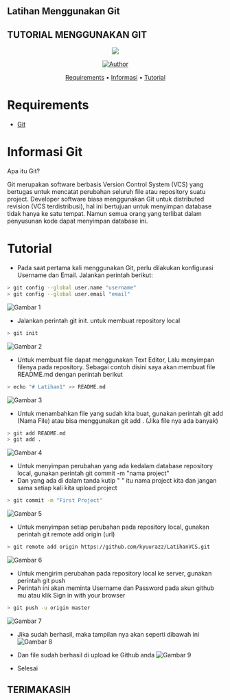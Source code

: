 ## Latihan Menggunakan Git
## TUTORIAL MENGGUNAKAN GIT

<p align="center">
 <img src="https://user-images.githubusercontent.com/91085882/137566814-9c8c078c-1c3e-475c-b23d-7f4922f74beb.gif"/>
</p>
<p align="center">
<a href="https://github.com/akmalabdilah"><img title="Author" src="https://img.shields.io/badge/Author%20-Bilal%20Hafidz-blue.svg?style=flat&logo=github"></a>
<p align="center">

<p align="center">
<a href="https://github.com/kyuurazz/LatihanVCS#Requirements">Requirements</a> •
<a href="https://github.com/kyuurazz/LatihanVCS#informasi-git">Informasi</a> •
<a href="https://github.com/kyuurazz/LatihanVCS#Tutorial">Tutorial</a>
</p>
</div>

# Requirements
- [Git](https://git-scm.com/download)

# Informasi Git
Apa itu Git?
<p>
Git merupakan software berbasis Version Control System (VCS) yang bertugas untuk mencatat perubahan seluruh file atau repository suatu project. Developer software biasa menggunakan Git untuk distributed revision (VCS terdistribusi), hal ini bertujuan untuk menyimpan database tidak hanya ke satu tempat. Namun semua orang yang terlibat dalam penyusunan kode dapat menyimpan database ini.
</p>

# Tutorial
- Pada saat pertama kali menggunakan Git, perlu dilakukan konfigurasi
Username dan Email. Jalankan perintah berikut:
```bash
> git config --global user.name "username"
> git config --global user.email "email"
```
![Gambar 1](Screenshots/ss1.png)

- Jalankan perintah git init. untuk membuat repository local
```bash
> git init
```
![Gambar 2](Screenshots/ss2.png)

- Untuk membuat file dapat menggunakan Text Editor, Lalu menyimpan
filenya pada repository. Sebagai contoh disini saya akan membuat file README.md dengan perintah berikut
```bash
> echo "# Latihan1" >> README.md
```
![Gambar 3](Screenshots/ss3.png)

- Untuk menambahkan file yang sudah kita buat, gunakan perintah git add (Nama File) atau bisa menggunakan git add . (Jika file nya ada banyak)
```bash
> git add README.md
> git add .
```
![Gambar 4](Screenshots/ss4.png)

- Untuk menyimpan perubahan yang ada kedalam database repository
local, gunakan perintah git commit -m "nama project"
- Dan yang ada di dalam tanda kutip " " itu nama project kita dan jangan sama setiap kali kita upload project
```bash
> git commit -m "First Project"
```
![Gambar 5](Screenshots/ss5.png)

- Untuk menyimpan setiap perubahan pada repository local, gunakan perintah git remote add origin (url)
```bash
> git remote add origin https://github.com/kyuurazz/LatihanVCS.git
```
![Gambar 6](Screenshots/ss6.png)

- Untuk mengirim perubahan pada repository local ke server, gunakan perintah git push
- Perintah ini akan meminta Username dan Password pada akun github mu atau klik Sign in with your browser
```bash
> git push -u origin master
```
![Gambar 7](Screenshots/ss7.png)

- Jika sudah berhasil, maka tampilan nya akan seperti dibawah ini
![Gambar 8](Screenshots/ss8.png)

- Dan file sudah berhasil di upload ke Github anda
![Gambar 9](Screenshots/ss9.png)

- Selesai

## TERIMAKASIH

